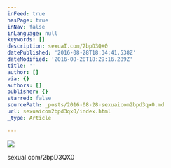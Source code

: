 ```yaml
---
inFeed: true
hasPage: true
inNav: false
inLanguage: null
keywords: []
description: sexuaI.com/2bpD3QX0
datePublished: '2016-08-28T18:34:41.538Z'
dateModified: '2016-08-28T18:29:16.289Z'
title: ''
author: []
via: {}
authors: []
publisher: {}
starred: false
sourcePath: _posts/2016-08-28-sexuaicom2bpd3qx0.md
url: sexuaicom2bpd3qx0/index.html
_type: Article

---
```

![](https://the-grid-user-content.s3-us-west-2.amazonaws.com/25d5e585-83fd-4ad1-886a-492acf8cc02b.jpg)

sexuaI.com/2bpD3QX0